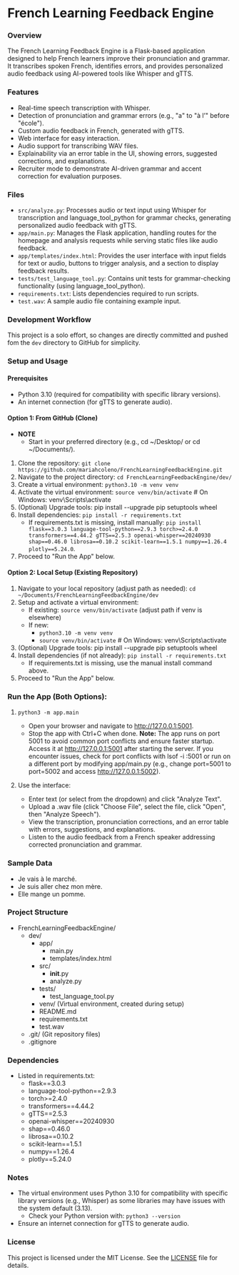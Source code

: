 # French Learning Feedback Engine

### Overview
The French Learning Feedback Engine is a Flask-based application designed to help French learners improve their pronunciation and grammar. It transcribes spoken French, identifies errors, and provides personalized audio feedback using AI-powered tools like Whisper and gTTS.

### Features
- Real-time speech transcription with Whisper.
- Detection of pronunciation and grammar errors (e.g., "a" to "à l’" before "école").
- Custom audio feedback in French, generated with gTTS.
- Web interface for easy interaction.
- Audio support for transcribing WAV files.
- Explainability via an error table in the UI, showing errors, suggested corrections, and explanations.
- Recruiter mode to demonstrate AI-driven grammar and accent correction for evaluation purposes. 

### Files
- `src/analyze.py`: Processes audio or text input using Whisper for transcription and language_tool_python for grammar checks, generating personalized audio feedback with gTTS.
- `app/main.py`: Manages the Flask application, handling routes for the homepage and analysis requests while serving static files like audio feedback.
- `app/templates/index.html`: Provides the user interface with input fields for text or audio, buttons to trigger analysis, and a section to display feedback results.
- `tests/test_language_tool.py`: Contains unit tests for grammar-checking functionality (using language_tool_python).
- `requirements.txt`: Lists dependencies required to run scripts.
- `test.wav`: A sample audio file containing example input.

### Development Workflow
This project is a solo effort, so changes are directly committed and pushed fom the `dev` directory to GitHub for simplicity. 

### Setup and Usage

#### Prerequisites
- Python 3.10 (required for compatibility with specific library versions).
- An internet connection (for gTTS to generate audio).

#### Option 1: From GitHub (Clone)
- **NOTE**
  - Start in your preferred directory (e.g., cd ~/Desktop/ or cd ~/Documents/). 
1. Clone the repository: `git clone https://github.com/mariahcoleno/FrenchLearningFeedbackEngine.git`
2. Navigate to the project directory: `cd FrenchLearningFeedbackEngine/dev/`
3. Create a virtual environment: `python3.10 -m venv venv`
4. Activate the virtual environment: `source venv/bin/activate` # On Windows: venv\Scripts\activate
5. (Optional) Upgrade tools: pip install --upgrade pip setuptools wheel 
6. Install dependencies: `pip install -r requirements.txt`
   - If requirements.txt is missing, install manually: 
     `pip install flask==3.0.3 language-tool-python==2.9.3 torch>=2.4.0 transformers==4.44.2
      gTTS==2.5.3 openai-whisper==20240930 shap==0.46.0 librosa==0.10.2 scikit-learn==1.5.1 numpy==1.26.4 plotly==5.24.0`.
7. Proceed to "Run the App" below.

#### Option 2: Local Setup (Existing Repository)
1. Navigate to your local repository (adjust path as needed): `cd ~/Documents/FrenchLearningFeedbackEngine/dev`
2. Setup and activate a virtual environment:
   - If existing: `source venv/bin/activate` (adjust path if venv is elsewhere)
   - If new:
     - `python3.10 -m venv venv`
     - `source venv/bin/activate` # On Windows: venv\Scripts\activate
3. (Optional) Upgrade tools: pip install --upgrade pip setuptools wheel 
4. Install dependencies (if not already): `pip install -r requirements.txt` 
   - If requirements.txt is missing, use the manual install command above.
5. Proceed to "Run the App" below.

### Run the App (Both Options):
1. `python3 -m app.main` 
   - Open your browser and navigate to http://127.0.0.1:5001.
   - Stop the app with Ctrl+C when done.
**Note:** The app runs on port 5001 to avoid common port conflicts and ensure faster startup. Access it at http://127.0.0.1:5001 after starting the server. If you encounter issues, check for port conflicts with lsof -i :5001 or run on a different port by modifying app/main.py (e.g., change port=5001 to port=5002 and access http://127.0.0.1:5002). 

2. Use the interface:
   - Enter text (or select from the dropdown) and click "Analyze Text".
   - Upload a .wav file (click "Choose File", select the file, click "Open", then "Analyze Speech").
   - View the transcription, pronunciation corrections, and an error table with errors, suggestions, and explanations.
   - Listen to the audio feedback from a French speaker addressing corrected pronunciation and grammar.  

### Sample Data
- Je vais à le marché.
- Je suis aller chez mon mère.
- Elle mange un pomme. 

### Project Structure
- FrenchLearningFeedbackEngine/
  - dev/
    - app/
      - main.py
      - templates/index.html
    - src/
      - __init__.py
      - analyze.py
    - tests/
      - test_language_tool.py 
    - venv/ (Virtual environment, created during setup)
    - README.md
    - requirements.txt
    - test.wav
  - .git/ (Git repository files)
  - .gitignore

### Dependencies
- Listed in requirements.txt:
  - flask==3.0.3
  - language-tool-python==2.9.3
  - torch>=2.4.0
  - transformers==4.44.2
  - gTTS==2.5.3
  - openai-whisper==20240930
  - shap==0.46.0
  - librosa==0.10.2
  - scikit-learn==1.5.1
  - numpy==1.26.4
  - plotly==5.24.0

### Notes
- The virtual environment uses Python 3.10 for compatibility with specific library versions (e.g., Whisper) as some libraries may have issues with the system default (3.13). 
  - Check your Python version with: `python3 --version`
- Ensure an internet connection for gTTS to generate audio.

### License
This project is licensed under the MIT License. See the [LICENSE](LICENSE) file for details.
